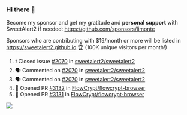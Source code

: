 ### Hi there 👋

Become my sponsor and get my gratitude and **personal support** with SweetAlert2 if needed: https://github.com/sponsors/limonte

Sponsors who are contributing with $19/month or more will be listed in https://sweetalert2.github.io 🏆 (100K unique visitors per month!)

<!--START_SECTION:activity-->
1. ❗️ Closed issue [#2070](https://github.com/sweetalert2/sweetalert2/issues/2070) in [sweetalert2/sweetalert2](https://github.com/sweetalert2/sweetalert2)
2. 🗣 Commented on [#2070](https://github.com/sweetalert2/sweetalert2/issues/2070) in [sweetalert2/sweetalert2](https://github.com/sweetalert2/sweetalert2)
3. 🗣 Commented on [#2070](https://github.com/sweetalert2/sweetalert2/issues/2070) in [sweetalert2/sweetalert2](https://github.com/sweetalert2/sweetalert2)
4. 💪 Opened PR [#3132](https://github.com/FlowCrypt/flowcrypt-browser/pull/3132) in [FlowCrypt/flowcrypt-browser](https://github.com/FlowCrypt/flowcrypt-browser)
5. 💪 Opened PR [#3131](https://github.com/FlowCrypt/flowcrypt-browser/pull/3131) in [FlowCrypt/flowcrypt-browser](https://github.com/FlowCrypt/flowcrypt-browser)
<!--END_SECTION:activity-->

![](https://github-readme-stats.vercel.app/api?username=limonte&theme=vue&show_icons=true)
